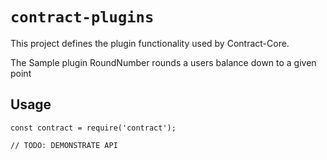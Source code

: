 # `contract-plugins`

This project defines the plugin functionality used by Contract-Core.

The Sample plugin RoundNumber rounds a users balance down to a given point

## Usage

```
const contract = require('contract');

// TODO: DEMONSTRATE API
```
